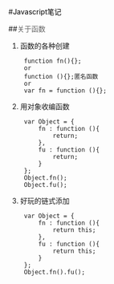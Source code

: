 #<font color="000">Javascript笔记</font>

##<font color="#666">关于函数</font>

1. 函数的各种创建

	    function fn(){};
	    or
	    function (){};匿名函数
	    or
	    var fn = function (){};
2. 用对象收编函数

	    var Object = {
	    	fn : function (){
	    		return;
	    	},
	    	fu : function (){
	    		return;
	    	}
	    };
	    Object.fn();
	    Object.fu();
	    
3. 好玩的链式添加
	    
	    var Object = {
	    	fn : function (){
	    		return this;
	    	},
	    	fu : function (){
	    		return this;
	    	}
	    };
	    Object.fn().fu();
	    

